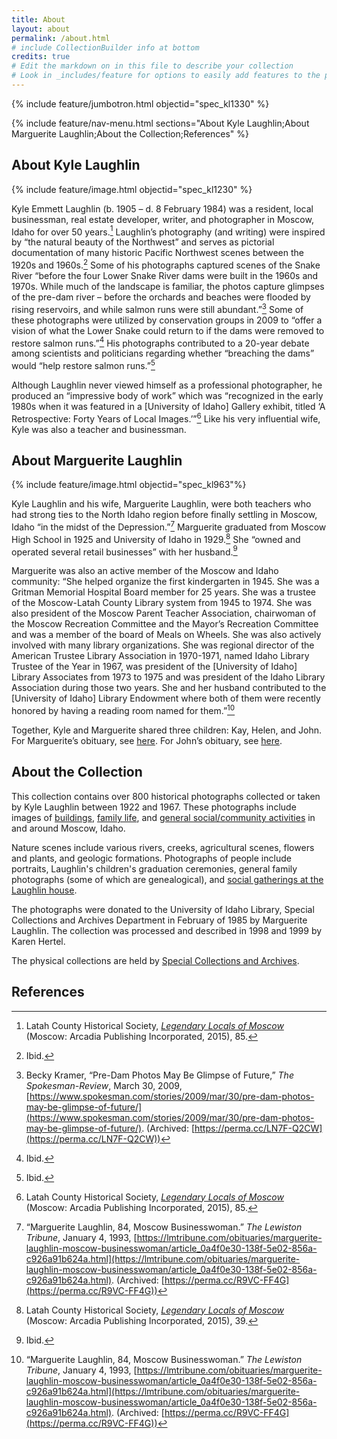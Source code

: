 ```yaml
---
title: About
layout: about
permalink: /about.html
# include CollectionBuilder info at bottom
credits: true
# Edit the markdown on in this file to describe your collection
# Look in _includes/feature for options to easily add features to the page
---
```


{% include feature/jumbotron.html objectid="spec_kl1330" %} 

{% include feature/nav-menu.html sections="About Kyle Laughlin;About Marguerite Laughlin;About the Collection;References" %}

## About Kyle Laughlin

{% include feature/image.html objectid="spec_kl1230" %}

Kyle Emmett Laughlin (b. 1905 – d. 8 February 1984) was a resident, local businessman, real estate developer, writer, and photographer in Moscow, Idaho for over 50 years.[^1] Laughlin’s photography (and writing) were inspired by “the natural beauty of the Northwest” and serves as pictorial documentation of many historic Pacific Northwest scenes between the 1920s and 1960s.[^2] Some of his photographs captured scenes of the Snake River “before the four Lower Snake River dams were built in the 1960s and 1970s. While much of the landscape is familiar, the photos capture glimpses of the pre-dam river – before the orchards and beaches were flooded by rising reservoirs, and while salmon runs were still abundant.”[^3] Some of these photographs were utilized by conservation groups in 2009 to “offer a vision of what the Lower Snake could return to if the dams were removed to restore salmon runs.”[^4] His photographs contributed to a 20-year debate among scientists and politicians regarding whether “breaching the dams” would “help restore salmon runs.”[^5]

Although Laughlin never viewed himself as a professional photographer, he produced an “impressive body of work” which was “recognized in the early 1980s when it was featured in a [University of Idaho] Gallery exhibit, titled ‘A Retrospective: Forty Years of Local Images.’”[^6] Like his very influential wife, Kyle was also a teacher and businessman.

## About Marguerite Laughlin

{% include feature/image.html objectid="spec_kl963"%}

Kyle Laughlin and his wife, Marguerite Laughlin, were both teachers who had strong ties to the North Idaho region before finally settling in Moscow, Idaho “in the midst of the Depression.”[^7] Marguerite graduated from Moscow High School in 1925 and University of Idaho in 1929.[^8] She “owned and operated several retail businesses” with her husband.[^9]

Marguerite was also an active member of the Moscow and Idaho community: “She helped organize the first kindergarten in 1945. She was a Gritman Memorial Hospital Board member for 25 years. She was a trustee of the Moscow-Latah County Library system from 1945 to 1974. She was also president of the Moscow Parent Teacher Association, chairwoman of the Moscow Recreation Committee and the Mayor’s Recreation Committee and was a member of the board of Meals on Wheels. She was also actively involved with many library organizations. She was regional director of the American Trustee Library Association in 1970-1971, named Idaho Library Trustee of the Year in 1967, was president of the [University of Idaho] Library Associates from 1973 to 1975 and was president of the Idaho Library Association during those two years. She and her husband contributed to the [University of Idaho] Library Endowment where both of them were recently honored by having a reading room named for them.”[^10]

Together, Kyle and Marguerite shared three children: Kay, Helen, and John. For Marguerite’s obituary, see [here](https://lmtribune.com/obituaries/marguerite-laughlin-moscow-businesswoman/article_0a4f0e30-138f-5e02-856a-c926a91b624a.html). For John’s obituary, see [here](https://www.legacy.com/obituaries/spokesman/obituary.aspx?n=john-w-laughlin&pid=171017893&fhid=9528).

## About the Collection

This collection contains over 800 historical photographs collected or taken by Kyle Laughlin between 1922 and 1967. These photographs include images of [buildings](https://www.lib.uidaho.edu/digital/laughlin/browse.html#buildings%20(structures)), [family life](https://www.lib.uidaho.edu/digital/laughlin/browse.html#portraits), and [general social/community activities](https://www.lib.uidaho.edu/digital/laughlin/browse.html#parties) in and around Moscow, Idaho.

Nature scenes include various rivers, creeks, agricultural scenes, flowers and plants, and geologic formations. Photographs of people include portraits, Laughlin's children's graduation ceremonies, general family photographs (some of which are genealogical), and [social gatherings at the Laughlin house](https://www.lib.uidaho.edu/digital/laughlin/browse.html#parties).

The photographs were donated to the University of Idaho Library, Special Collections and Archives Department in February of 1985 by Marguerite Laughlin. The collection was processed and described in 1998 and 1999 by Karen Hertel.

The physical collections are held by [Special Collections and Archives](https://www.lib.uidaho.edu/special-collections/).

## References

[^1]: Latah County Historical Society, [*Legendary Locals of Moscow*](https://www.google.com/books/edition/Legendary_Locals_of_Moscow/15mgCgAAQBAJ?hl=en&gbpv=0) (Moscow: Arcadia Publishing Incorporated, 2015), 85. 

[^2]: Ibid.

[^3]: Becky Kramer, “Pre-Dam Photos May Be Glimpse of Future,” *The Spokesman-Review*, March 30, 2009, [https://www.spokesman.com/stories/2009/mar/30/pre-dam-photos-may-be-glimpse-of-future/](https://www.spokesman.com/stories/2009/mar/30/pre-dam-photos-may-be-glimpse-of-future/). (Archived: [https://perma.cc/LN7F-Q2CW](https://perma.cc/LN7F-Q2CW))

[^4]: Ibid.

[^5]: Ibid.

[^6]: Latah County Historical Society, [*Legendary Locals of Moscow*](https://www.google.com/books/edition/Legendary_Locals_of_Moscow/15mgCgAAQBAJ?hl=en&gbpv=0) (Moscow: Arcadia Publishing Incorporated, 2015), 85.  

[^7]: “Marguerite Laughlin, 84, Moscow Businesswoman.” *The Lewiston Tribune*, January 4, 1993, [https://lmtribune.com/obituaries/marguerite-laughlin-moscow-businesswoman/article_0a4f0e30-138f-5e02-856a-c926a91b624a.html](https://lmtribune.com/obituaries/marguerite-laughlin-moscow-businesswoman/article_0a4f0e30-138f-5e02-856a-c926a91b624a.html). (Archived: [https://perma.cc/R9VC-FF4G](https://perma.cc/R9VC-FF4G))

[^8]: Latah County Historical Society, [*Legendary Locals of Moscow*](https://www.google.com/books/edition/Legendary_Locals_of_Moscow/15mgCgAAQBAJ?hl=en&gbpv=0) (Moscow: Arcadia Publishing Incorporated, 2015), 39.  

[^9]: Ibid.

[^10]: “Marguerite Laughlin, 84, Moscow Businesswoman.” *The Lewiston Tribune*, January 4, 1993, [https://lmtribune.com/obituaries/marguerite-laughlin-moscow-businesswoman/article_0a4f0e30-138f-5e02-856a-c926a91b624a.html](https://lmtribune.com/obituaries/marguerite-laughlin-moscow-businesswoman/article_0a4f0e30-138f-5e02-856a-c926a91b624a.html). (Archived: [https://perma.cc/R9VC-FF4G](https://perma.cc/R9VC-FF4G))

